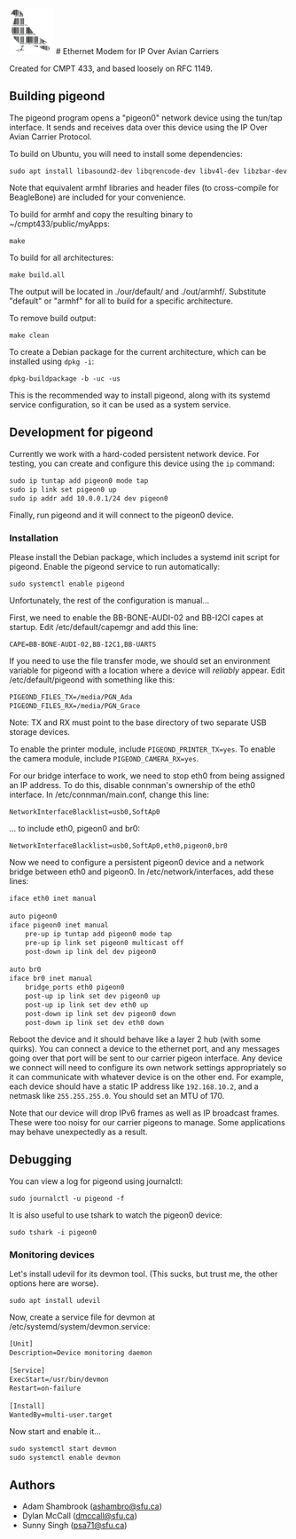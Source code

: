 
<img src="https://github.com/travelln/Barcode-Communication/blob/master/logo.png" width="80">
# Ethernet Modem for IP Over Avian Carriers 

Created for CMPT 433, and based loosely on RFC 1149.

## Building pigeond

The pigeond program opens a "pigeon0" network device using the tun/tap interface. It sends and receives data over this device using the IP Over Avian Carrier Protocol.

To build on Ubuntu, you will need to install some dependencies:

    sudo apt install libasound2-dev libqrencode-dev libv4l-dev libzbar-dev

Note that equivalent armhf libraries and header files (to cross-compile for BeagleBone) are included for your convenience.

To build for armhf and copy the resulting binary to ~/cmpt433/public/myApps:

    make

To build for all architectures:

    make build.all

The output will be located in ./our/default/ and ./out/armhf/. Substitute "default" or "armhf" for all to build for a specific architecture.

To remove build output:

    make clean

To create a Debian package for the current architecture, which can be installed using `dpkg -i`:

    dpkg-buildpackage -b -uc -us

This is the recommended way to install pigeond, along with its systemd service configuration, so it can be used as a system service.

## Development for pigeond

Currently we work with a hard-coded persistent network device. For testing, you can create and configure this device using the `ip` command:

    sudo ip tuntap add pigeon0 mode tap
    sudo ip link set pigeon0 up
    sudo ip addr add 10.0.0.1/24 dev pigeon0

Finally, run pigeond and it will connect to the pigeon0 device.

### Installation

Please install the Debian package, which includes a systemd init script for pigeond. Enable the pigeond service to run automatically:

    sudo systemctl enable pigeond

Unfortunately, the rest of the configuration is manual...

First, we need to enable the BB-BONE-AUDI-02 and BB-I2CI capes at startup. Edit /etc/default/capemgr and add this line:

    CAPE=BB-BONE-AUDI-02,BB-I2C1,BB-UARTS

If you need to use the file transfer mode, we should set an environment variable for pigeond with a location where a device will *reliably* appear. Edit /etc/default/pigeond with something like this:

    PIGEOND_FILES_TX=/media/PGN_Ada
    PIGEOND_FILES_RX=/media/PGN_Grace

Note: TX and RX must point to the base directory of two separate USB storage devices.

To enable the printer module, include `PIGEOND_PRINTER_TX=yes`. To enable the camera module, include `PIGEOND_CAMERA_RX=yes`.

For our bridge interface to work, we need to stop eth0 from being assigned an IP address. To do this, disable connman's ownership of the eth0 interface. In /etc/connman/main.conf, change this line:

    NetworkInterfaceBlacklist=usb0,SoftAp0

... to include eth0, pigeon0 and br0:

    NetworkInterfaceBlacklist=usb0,SoftAp0,eth0,pigeon0,br0

Now we need to configure a persistent pigeon0 device and a network bridge between eth0 and pigeon0. In /etc/network/interfaces, add these lines:

    iface eth0 inet manual
    
    auto pigeon0
    iface pigeon0 inet manual
        pre-up ip tuntap add pigeon0 mode tap
        pre-up ip link set pigeon0 multicast off
        post-down ip link del dev pigeon0
    
    auto br0
    iface br0 inet manual
        bridge_ports eth0 pigeon0
        post-up ip link set dev pigeon0 up
        post-up ip link set dev eth0 up
        post-down ip link set dev pigeon0 down
        post-down ip link set dev eth0 down

Reboot the device and it should behave like a layer 2 hub (with some quirks). You can connect a device to the ethernet port, and any messages going over that port will be sent to our carrier pigeon interface. Any device we connect will need to configure its own network settings appropriately so it can communicate with whatever device is on the other end. For example, each device should have a static IP address like `192.168.10.2`, and a netmask like `255.255.255.0`. You should set an MTU of 170.

Note that our device will drop IPv6 frames as well as IP broadcast frames. These were too noisy for our carrier pigeons to manage. Some applications may behave unexpectedly as a result.

## Debugging

You can view a log for pigeond using journalctl:

    sudo journalctl -u pigeond -f

It is also useful to use tshark to watch the pigeon0 device:

    sudo tshark -i pigeon0

### Monitoring devices

Let's install udevil for its devmon tool. (This sucks, but trust me, the other options here are worse).

    sudo apt install udevil

Now, create a service file for devmon at /etc/systemd/system/devmon.service:

    [Unit]
    Description=Device monitoring daemon
    
    [Service]
    ExecStart=/usr/bin/devmon
    Restart=on-failure
    
    [Install]
    WantedBy=multi-user.target

Now start and enable it...

    sudo systemctl start devmon
    sudo systemctl enable devmon

## Authors

 * Adam Shambrook (ashambro@sfu.ca)
 * Dylan McCall (dmccall@sfu.ca)
 * Sunny Singh (psa71@sfu.ca)
